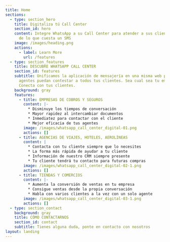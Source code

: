 ```yaml
---
title: Home
sections:
  - type: section_hero
    title: Digitaliza tú Call Center
    section_id: hero
    content: Integre WhatsApp a su Call Center para atender a sus clientes por menos
      de lo que cuesta un SMS
    image: /images/heading.png
    actions:
      - label: Learn More
        url: /features
  - type: section_features
    title: DESCUBRE WHATSAPP CALL CENTER
    section_id: features
    subtitle: Unificamos la aplicación de mensajería en una misma web para que tus
      agentes puedan contestar a todos tus clientes. Sea cual sea tu empresa.
      Conecta con tus clientes.
    background: gray
    features:
      - title: EMPRESAS DE COBROS Y SEGUROS
        content: |-
          * Disminuye los tiempos de conversación
          * Mayor rapidez al intercambiar documentos
          * Inmediatez para contactar con el cliente
          * Mejor eficacia de tus agentes
        image: /images/whatsapp_call_center_digital-01.png
        actions: []
      - title: AGENCIAS DE VIAJES, HOTELES, AEROLÍNEAS
        content: |
          * Contacta con tu cliente siempre que lo necesites
          * La forma más rápida de ayudar a tu cliente
          * Información de nuestro CRM siempre presente
          * Tu cliente tendrá tu contacto para futuras compras
        image: /images/whatsapp_call_center_digital-02-1.png
        actions: []
      - title: TIENDAS Y COMERCIOS
        content: |-
          * Aumenta la conversión de ventas en tu empresa
          * Consigue ventas desde la propia conversación
          * Habla con varios clientes a la vez con un solo agente
        image: /images/whatsapp_call_center_digital-03-1.png
        actions: []
  - type: section_contact
    background: gray
    title: CÓMO CONTACTARNOS
    section_id: contact
    subtitle: Tienes alguna duda, ponte en contacto con nosotros
layout: landing
---
```

